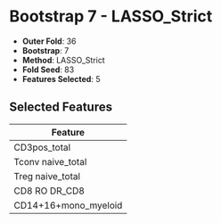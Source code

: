 # Bootstrap 7 - LASSO_Strict

- **Outer Fold**: 36
- **Bootstrap**: 7
- **Method**: LASSO_Strict
- **Fold Seed**: 83
- **Features Selected**: 5

## Selected Features

| Feature |
|---------|
| CD3pos_total |
| Tconv naive_total |
| Treg naive_total |
| CD8 RO DR_CD8 |
| CD14+16+mono_myeloid |
